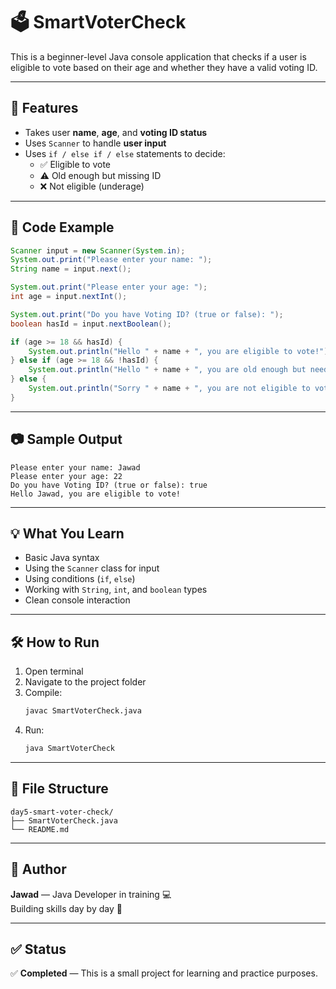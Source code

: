 # 🗳️ SmartVoterCheck

This is a beginner-level Java console application that checks if a user is eligible to vote based on their age and whether they have a valid voting ID.

---

## 📌 Features

- Takes user **name**, **age**, and **voting ID status**
- Uses `Scanner` to handle **user input**
- Uses `if / else if / else` statements to decide:
  - ✅ Eligible to vote
  - ⚠️ Old enough but missing ID
  - ❌ Not eligible (underage)

---

## 📄 Code Example

```java
Scanner input = new Scanner(System.in);
System.out.print("Please enter your name: ");
String name = input.next();

System.out.print("Please enter your age: ");
int age = input.nextInt();

System.out.print("Do you have Voting ID? (true or false): ");
boolean hasId = input.nextBoolean();

if (age >= 18 && hasId) {
    System.out.println("Hello " + name + ", you are eligible to vote!");
} else if (age >= 18 && !hasId) {
    System.out.println("Hello " + name + ", you are old enough but need a valid voting ID to vote.");
} else {
    System.out.println("Sorry " + name + ", you are not eligible to vote.");
}
```

---

## 📷 Sample Output

```
Please enter your name: Jawad  
Please enter your age: 22  
Do you have Voting ID? (true or false): true  
Hello Jawad, you are eligible to vote!
```

---

## 💡 What You Learn

- Basic Java syntax  
- Using the `Scanner` class for input  
- Using conditions (`if`, `else`)  
- Working with `String`, `int`, and `boolean` types  
- Clean console interaction

---

## 🛠️ How to Run

1. Open terminal  
2. Navigate to the project folder  
3. Compile:
   ```bash
   javac SmartVoterCheck.java
   ```
4. Run:
   ```bash
   java SmartVoterCheck
   ```

---

## 📁 File Structure

```
day5-smart-voter-check/
├── SmartVoterCheck.java
└── README.md
```

---

## 🧠 Author

**Jawad** — Java Developer in training 💻  
Building skills day by day 💪

---

## ✅ Status

✅ **Completed** — This is a small project for learning and practice purposes.
